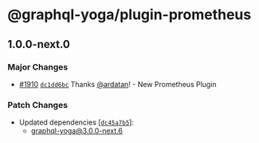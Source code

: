 # @graphql-yoga/plugin-prometheus

## 1.0.0-next.0

### Major Changes

- [#1910](https://github.com/dotansimha/graphql-yoga/pull/1910) [`dc1dd6bc`](https://github.com/dotansimha/graphql-yoga/commit/dc1dd6bc194ea024478e62f0c77da8199f2f1dea) Thanks [@ardatan](https://github.com/ardatan)! - New Prometheus Plugin

### Patch Changes

- Updated dependencies [[`dc45a7b5`](https://github.com/dotansimha/graphql-yoga/commit/dc45a7b57d4248501429c1bf66c0cd6ca36926fd)]:
  - graphql-yoga@3.0.0-next.6
